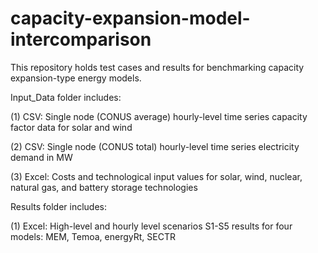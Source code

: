 # capacity-expansion-model-intercomparison

This repository holds test cases and results for benchmarking capacity expansion-type energy models.

Input_Data folder includes:

(1) CSV: Single node (CONUS average) hourly-level time series capacity factor data for solar and wind

(2) CSV: Single node (CONUS total) hourly-level time series electricity demand in MW

(3) Excel: Costs and technological input values for solar, wind, nuclear, natural gas, and battery storage technologies


Results folder includes:

(1) Excel: High-level and hourly level scenarios S1-S5 results for four models: MEM, Temoa, energyRt, SECTR
